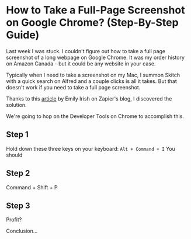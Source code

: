 # How to Take a Full-Page Screenshot on Google Chrome? (Step-By-Step Guide)

Last week I was stuck. I couldn't figure out how to take a full page screenshot of a long webpage on Google Chrome. It was my order history on Amazon Canada - but it could be any website in your case.

Typically when I need to take a screenshot on my Mac, I summon Skitch with a quick search on Alfred and a couple clicks is all it takes. But that doesn't work if you need to take a full page screenshot.

Thanks to this [article](https://zapier.com/blog/full-page-screenshots-in-chrome/) by Emily Irish on Zapier's blog, I discovered the solution.

We're going to hop on the Developer Tools on Chrome to accomplish this.

## Step 1
Hold down these three keys on your keyboard: `Alt + Command + I`
You should 

## Step 2
Command + Shift + P

## Step 3
Profit?

Conclusion...
